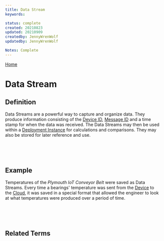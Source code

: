 ```yaml
---
title: Data Stream
keywords: 

status: complete
created: 20210823
updated: 20210909
createdby: JennyWrenWolf
updatedby: JennyWrenWolf

Notes: Complete
---
```

[Home](../Index.md)

# Data Stream

## Definition

Data Streams are a powerful way to capture and organize data.  They produce information consisting of the [Device ID](./Glossary/DeviceID.md), [Message ID](./MessageID.md) and a time stamp for when the data was received.  The Data Streams may then be used within a [Deployment Instance](./Glossary/DeploymentInstance.md) for calculations and comparisons.  They may also be stored for later reference and use.
  

<br>
<br>
<br>

## Example

Temperatures of the *Plymouth IoT Conveyor Belt* were saved as Data Streams.  Every time a bearings' temperature was sent from the [Device](./Glossary/Device.md) to the [Cloud](./Glossary/Cloud.md), it was saved in a special format that allowed the engineer to look at what temperatures were produced over a period of time.

<br>
<br>
<br>

## Related Terms
